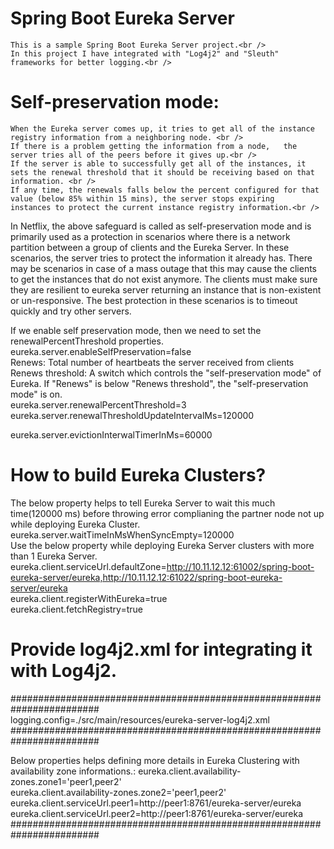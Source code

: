 # Spring Boot Eureka Server
    This is a sample Spring Boot Eureka Server project.<br />
    In this project I have integrated with "Log4j2" and "Sleuth" frameworks for better logging.<br />

# Self-preservation mode:<br />
    When the Eureka server comes up, it tries to get all of the instance registry information from a neighboring node. <br />
    If there is a problem getting the information from a node,   the server tries all of the peers before it gives up.<br />
    If the server is able to successfully get all of the instances, it sets the renewal threshold that it should be receiving based on that information. <br />
    If any time, the renewals falls below the percent configured for that value (below 85% within 15 mins), the server stops expiring
    instances to protect the current instance registry information.<br />

In Netflix, the above safeguard is called as self-preservation mode and is primarily used as a protection in scenarios where there is a network partition between a group of clients and the Eureka Server. In these scenarios, the server tries to protect the information it already has. There may be scenarios in case of a mass outage that this may cause the clients to get the instances that do not exist anymore. The clients must make sure they are resilient to eureka server returning an instance that is non-existent or un-responsive. The best protection in these scenarios is to timeout quickly and try other servers.<br />

If we enable self preservation mode, then we need to set the renewalPercentThreshold properties.<br />
    eureka.server.enableSelfPreservation=false<br />
Renews: Total number of heartbeats the server received from clients<br />
Renews threshold: A switch which controls the "self-preservation mode" of Eureka. If "Renews" is below "Renews threshold", the "self-preservation mode" is on.<br />
    eureka.server.renewalPercentThreshold=3<br />
    eureka.server.renewalThresholdUpdateIntervalMs=120000<br />

eureka.server.evictionInterwalTimerInMs=60000<br />

# How to build Eureka Clusters?<br />
The below property helps to tell Eureka Server to wait this much time(120000 ms) before throwing error complianing the partner node not up while deploying Eureka Cluster.
    eureka.server.waitTimeInMsWhenSyncEmpty=120000<br />
Use the below property while deploying Eureka Server clusters with more than 1 Eureka Server.<br />
    eureka.client.serviceUrl.defaultZone=http://10.11.12.12:61002/spring-boot-eureka-server/eureka,http://10.11.12.12:61022/spring-boot-eureka-server/eureka<br />
    eureka.client.registerWithEureka=true<br />
    eureka.client.fetchRegistry=true<br />

# Provide log4j2.xml for integrating it with Log4j2.
########################################################################<br />
logging.config=./src/main/resources/eureka-server-log4j2.xml<br />
########################################################################<br />

Below properties helps defining more details in Eureka Clustering with availability zone informations.:
    eureka.client.availability-zones.zone1='peer1,peer2'<br />
    eureka.client.availability-zones.zone2='peer1,peer2'<br />
    eureka.client.serviceUrl.peer1=http://peer1:8761/eureka-server/eureka<br />
    eureka.client.serviceUrl.peer2=http://peer1:8761/eureka-server/eureka<br />
########################################################################<br />

